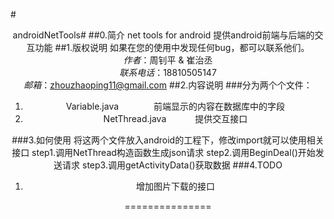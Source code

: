 #<center>androidNetTools#
##0.简介
net tools for android
提供android前端与后端的交互功能
##1.版权说明
如果在您的使用中发现任何bug，都可以联系他们。  
*作者*：周钊平 & 崔治丞  
*联系电话*：18810505147  
*邮箱*：zhouzhaoping11@gmail.com
##2.内容说明
###分为两个个文件：
1. Variable.java　　　　前端显示的内容在数据库中的字段
2. NetThread.java　　　 提供交互接口

###3.如何使用
将这两个文件放入android的工程下，修改import就可以使用相关接口
step1.调用NetThread构造函数生成json请求
step2.调用BeginDeal()开始发送请求
step3.调用getActivityData()获取数据
###4.TODO
1. 增加图片下载的接口


===============


